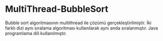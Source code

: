 # MultiThread-BubbleSort
Bubble sort algoritmasının multithread ile çözümü gerçekleştirilmiştir. 
İki farklı dizi aynı sıralama algoritması kullanılarak aynı anda sıralanmıştır. 
Java programlama dili kullanılmıştır.
